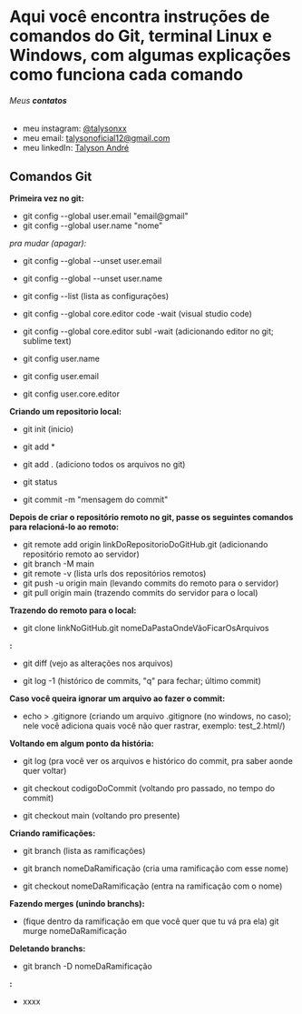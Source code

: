 # Aqui você encontra instruções de comandos do Git, terminal Linux e Windows, com algumas explicações como funciona cada comando

###### Meus **contatos**

  * meu instagram: [@talysonxx](https://instagram.com/talysonxx)
  * meu email: talysonoficial12@gmail.com
  * meu linkedIn:  [Talyson André](https://www.linkedin.com/in/talyson-andre-101897170/)



## Comandos Git

**Primeira vez no git:**

* git config --global user.email "email@gmail"
* git config --global user.name "nome"

_pra mudar (apagar):_

* git config --global --unset user.email

* git config --global --unset user.name

* git config --list
  (lista as configurações)

* git config --global core.editor code -wait
  (visual studio code)

* git config --global core.editor subl -wait
  (adicionando editor no git; sublime text)

* git config user.name

* git config user.email

* git config user.core.editor

**Criando um repositorio local:**

* git init (inicio)

* git add *

* git add .
  (adiciono todos os arquivos no git)

* git status

* git commit -m "mensagem do commit"

**Depois de criar o repositório remoto no git, passe os seguintes comandos para relacioná-lo ao remoto:**

* git remote add origin linkDoRepositorioDoGitHub.git
  (adicionando repositório remoto ao servidor)
* git branch -M main
* git remote -v
  (lista urls dos repositórios remotos)
* git push -u origin main
  (levando commits do remoto para o servidor)
* git pull origin main
  (trazendo commits do servidor para o local)

**Trazendo do remoto para o local:**

* git clone linkNoGitHub.git nomeDaPastaOndeVãoFicarOsArquivos

**:**

* git diff
  (vejo as alterações nos arquivos)

* git log -1
  (histórico de commits, "q" para fechar; último commit)

**Caso você queira ignorar um arquivo ao fazer o commit:**

* echo > .gitignore
  (criando um arquivo .gitignore (no windows, no caso); nele você adiciona quais você não quer rastrar, exemplo: test_2.html/)

**Voltando em algum ponto da história:**

* git log
  (pra você ver os arquivos e histórico do commit, pra saber aonde quer voltar)

* git checkout codigoDoCommit
  (voltando pro passado, no tempo do commit)

* git checkout main
  (voltando pro presente)

**Criando ramificações:**
* git branch
(lista as ramificações)

* git branch nomeDaRamificação
  (cria uma ramificação com esse nome)

* git checkout nomeDaRamificação
  (entra na ramificação com o nome)

**Fazendo merges (unindo branchs):**

* (fique dentro da ramificação em que você quer que tu vá pra ela)
  git murge nomeDaRamificação

**Deletando branchs:**

* git branch -D nomeDaRamificação

**:**

* xxxx
